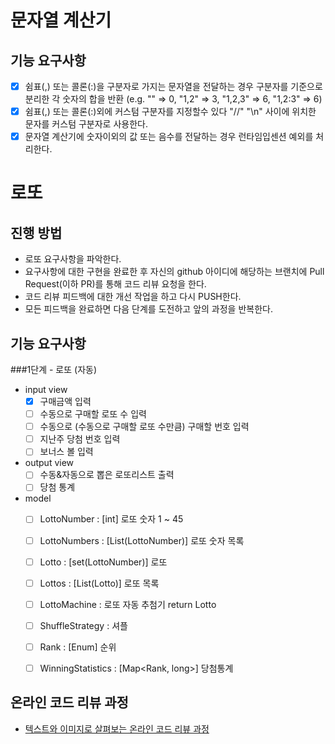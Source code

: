# 문자열 계산기
## 기능 요구사항
* [x] 쉼표(,) 또는 콜론(:)을 구분자로 가지는 문자열을 전달하는 경우 구분자를 기준으로 분리한 각 숫자의 합을 반환 (e.g. "" => 0, "1,2" => 3, "1,2,3" => 6, "1,2:3" => 6)
* [x] 쉼표(,) 또는 콜론(:)외에 커스텀 구분자를 지정할수 있다
 "//" "\n" 사이에 위치한 문자를 커스텀 구분자로 사용한다.
* [x] 문자열 계산기에 숫자이외의 값 또는 음수를 전달하는 경우 런타임입센션 예외를 처리한다.
# 로또
## 진행 방법
* 로또 요구사항을 파악한다.
* 요구사항에 대한 구현을 완료한 후 자신의 github 아이디에 해당하는 브랜치에 Pull Request(이하 PR)를 통해 코드 리뷰 요청을 한다.
* 코드 리뷰 피드백에 대한 개선 작업을 하고 다시 PUSH한다.
* 모든 피드백을 완료하면 다음 단계를 도전하고 앞의 과정을 반복한다.

## 기능 요구사항
###1단계 - 로또 (자동)

* input view
  * [x] 구매금액 입력 
  * [ ] 수동으로 구매할 로또 수 입력
  * [ ] 수동으로 (수동으로 구매할 로또 수만큼) 구매할 번호 입력
  * [ ] 지난주 당첨 번호 입력
  * [ ] 보너스 볼 입력
* output view
  * [ ] 수동&자동으로 뽑은 로또리스트 출력
  * [ ] 당첨 통계
  
* model
  * [ ] LottoNumber : [int] 로또 숫자 1 ~ 45
  * [ ] LottoNumbers : [List(LottoNumber)] 로또 숫자 목록
  * [ ] Lotto : [set(LottoNumber)] 로또
  * [ ] Lottos : [List(Lotto)] 로또 목록
  * [ ] LottoMachine : 로또 자동 추첨기 return Lotto
  * [ ] ShuffleStrategy : 셔플
  * [ ] Rank : [Enum] 순위 
  * [ ] WinningStatistics : [Map<Rank, long>] 당첨통계 
  

## 온라인 코드 리뷰 과정
* [텍스트와 이미지로 살펴보는 온라인 코드 리뷰 과정](https://github.com/next-step/nextstep-docs/tree/master/codereview)
